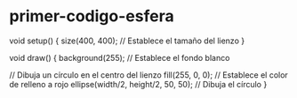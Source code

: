 # primer-codigo-esfera

void setup() {
  size(400, 400);  // Establece el tamaño del lienzo
}

void draw() {
  background(255);  // Establece el fondo blanco

  // Dibuja un círculo en el centro del lienzo
  fill(255, 0, 0);  // Establece el color de relleno a rojo
  ellipse(width/2, height/2, 50, 50);  // Dibuja el círculo
}
